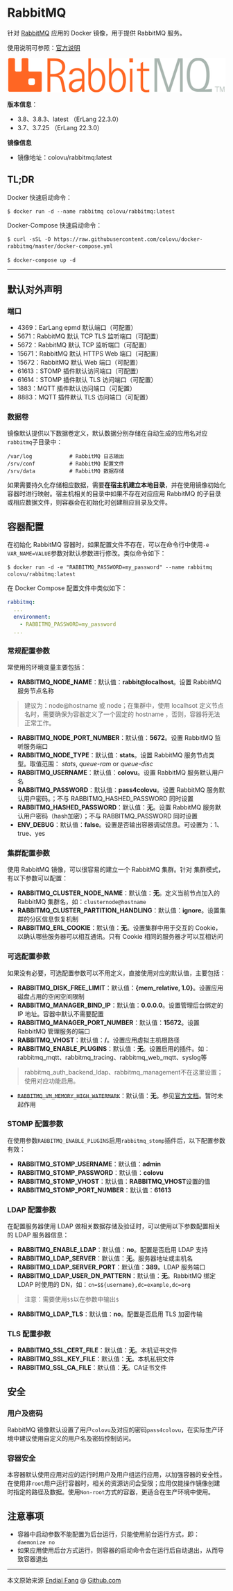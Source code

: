 # RabbitMQ

针对 [RabbitMQ](https://www.rabbitmq.com) 应用的 Docker 镜像，用于提供 RabbitMQ 服务。

使用说明可参照：[官方说明](https://www.rabbitmq.com/getstarted.html)

![rabbitmq-logo](img/rabbitmq-logo.png)

**版本信息**：

- 3.8、3.8.3、latest （ErLang 22.3.0）
- 3.7、3.7.25 （ErLang 22.3.0）

**镜像信息**

* 镜像地址：colovu/rabbitmq:latest



## **TL;DR**

Docker 快速启动命令：

```shell
$ docker run -d --name rabbitmq colovu/rabbitmq:latest
```

Docker-Compose 快速启动命令：

```shell
$ curl -sSL -O https://raw.githubusercontent.com/colovu/docker-rabbitmq/master/docker-compose.yml

$ docker-compose up -d
```



---



## 默认对外声明

### 端口

- 4369：EarLang epmd 默认端口（可配置）
- 5671：RabbitMQ 默认 TCP TLS 监听端口（可配置）
- 5672：RabbitMQ 默认 TCP 监听端口（可配置）
- 15671：RabbitMQ 默认 HTTPS Web 端口（可配置）
- 15672：RabbitMQ 默认 Web 端口（可配置）
- 61613：STOMP 插件默认访问端口（可配置）
- 61614：STOMP 插件默认 TLS 访问端口（可配置）
- 1883：MQTT 插件默认访问端口（可配置）
- 8883：MQTT 插件默认 TLS 访问端口（可配置）

### 数据卷

镜像默认提供以下数据卷定义，默认数据分别存储在自动生成的应用名对应`rabbitmq`子目录中：

```shell
/var/log			# RabbitMQ 日志输出
/srv/conf			# RabbitMQ 配置文件
/srv/data			# RabbitMQ 数据存储
```

如果需要持久化存储相应数据，需要**在宿主机建立本地目录**，并在使用镜像初始化容器时进行映射。宿主机相关的目录中如果不存在对应应用 RabbitMQ 的子目录或相应数据文件，则容器会在初始化时创建相应目录及文件。



## 容器配置

在初始化 RabbitMQ 容器时，如果配置文件不存在，可以在命令行中使用`-e VAR_NAME=VALUE`参数对默认参数进行修改。类似命令如下：

```shell
$ docker run -d -e "RABBITMQ_PASSWORD=my_password" --name rabbitmq colovu/rabbitmq:latest
```

在 Docker Compose 配置文件中类似如下：

```yaml
rabbitmq:
  ...
  environment:
    - RABBITMQ_PASSWORD=my_password
  ...
```



### 常规配置参数

常使用的环境变量主要包括：

- **RABBITMQ_NODE_NAME**：默认值：**rabbit@localhost**。设置 RabbitMQ 服务节点名称

> 建议为：node@hostname 或 node；在集群中，使用 localhsot 定义节点名时，需要确保为容器定义了一个固定的 hostname ，否则，容器将无法正常工作。

- **RABBITMQ_NODE_PORT_NUMBER**：默认值：**5672**。设置 RabbitMQ 监听服务端口
- **RABBITMQ_NODE_TYPE**：默认值：**stats**。设置 RabbitMQ 服务节点类型。取值范围： *stats*, *queue-ram* or *queue-disc*
- **RABBITMQ_USERNAME**：默认值：**colovu**。设置 RabbitMQ 服务默认用户名
- **RABBITMQ_PASSWORD**：默认值：**pass4colovu**。设置 RabbitMQ 服务默认用户密码。；不与 RABBITMQ_HASHED_PASSWORD 同时设置
- **RABBITMQ_HASHED_PASSWORD**：默认值：**无**。设置 RabbitMQ 服务默认用户密码（hash加密）；不与 RABBITMQ_PASSWORD 同时设置 
- **ENV_DEBUG**：默认值：**false**。设置是否输出容器调试信息。可设置为：1、true、yes

### 集群配置参数

使用 RabbitMQ 镜像，可以很容易的建立一个 RabbitMQ 集群。针对 集群模式，有以下参数可以配置：

- **RABBITMQ_CLUSTER_NODE_NAME**：默认值：**无**。定义当前节点加入的 RabbitMQ 集群名，如：`clusternode@hostname`
- **RABBITMQ_CLUSTER_PARTITION_HANDLING**：默认值：**ignore**。设置集群的分区信息恢复机制
- **RABBITMQ_ERL_COOKIE**：默认值：**无**。设置集群中用于交互的 Cookie，以确认哪些服务器可以相互通讯。只有 Cookie 相同的服务器才可以互相访问

### 可选配置参数

如果没有必要，可选配置参数可以不用定义，直接使用对应的默认值，主要包括：

- **RABBITMQ_DISK_FREE_LIMIT**：默认值：**{mem_relative, 1.0}**。设置应用磁盘占用的空闲空间限制
- **RABBITMQ_MANAGER_BIND_IP**：默认值：**0.0.0.0**。设置管理后台绑定的 IP 地址。容器中默认不需要配置
- **RABBITMQ_MANAGER_PORT_NUMBER**：默认值：**15672**。设置 RabbitMQ 管理服务的端口
- **RABBITMQ_VHOST**：默认值：**/**。设置应用虚拟主机根路径
- **RABBITMQ_ENABLE_PLUGINS**：默认值：**无**。设置启用的插件。如：rabbitmq_mqtt、rabbitmq_tracing、rabbitmq_web_mqtt、syslog等

> rabbitmq_auth_backend_ldap、rabbitmq_management不在这里设置；使用对应功能启用。
>

- ~~`RABBITMQ_VM_MEMORY_HIGH_WATERMARK`~~：默认值：**无**。参见[官方文档](https://www.rabbitmq.com/memory.html#memsup-usage)。暂时未起作用

### STOMP 配置参数

在使用参数`RABBITMQ_ENABLE_PLUGINS`启用`rabbitmq_stomp`插件后，以下配置参数有效：

- **RABBITMQ_STOMP_USERNAME**：默认值：**admin**
- **RABBITMQ_STOMP_PASSWORD**：默认值：**colovu**
- **RABBITMQ_STOMP_VHOST**：默认值：**RABBITMQ_VHOST**设置的值
- **RABBITMQ_STOMP_PORT_NUMBER**：默认值：**61613**

### LDAP 配置参数

在配置服务器使用 LDAP 做相关数据存储及验证时，可以使用以下参数配置相关的 LDAP 服务器信息：

- **RABBITMQ_ENABLE_LDAP**：默认值：**no**。配置是否启用 LDAP 支持
- **RABBITMQ_LDAP_SERVER**：默认值：**无**。服务器地址或主机名
- **RABBITMQ_LDAP_SERVER_PORT**：默认值：**389**。LDAP 服务端口
- **RABBITMQ_LDAP_USER_DN_PATTERN**：默认值：**无**。RabbitMQ 绑定 LDAP 时使用的 DN，如：`cn=$${username},dc=example,dc=org`

> 注意：需要使用`$$`以在参数中输出`$`

- **RABBITMQ_LDAP_TLS**：默认值：**no**。配置是否启用 TLS 加密传输

### TLS 配置参数

- **RABBITMQ_SSL_CERT_FILE**：默认值：**无**。本机证书文件
- **RABBITMQ_SSL_KEY_FILE**：默认值：**无**。本机私钥文件
- **RABBITMQ_SSL_CA_FILE**：默认值：**无**。CA证书文件



## 安全

### 用户及密码

RabbitMQ 镜像默认设置了用户`colovu`及对应的密码`pass4colovu`，在实际生产环境中建议使用自定义的用户名及密码控制访问。

### 容器安全

本容器默认使用应用对应的运行时用户及用户组运行应用，以加强容器的安全性。在使用非`root`用户运行容器时，相关的资源访问会受限；应用仅能操作镜像创建时指定的路径及数据。使用`Non-root`方式的容器，更适合在生产环境中使用。



## 注意事项

- 容器中启动参数不能配置为后台运行，只能使用前台运行方式，即：`daemonize no`
- 如果应用使用后台方式运行，则容器的启动命令会在运行后自动退出，从而导致容器退出



----

本文原始来源 [Endial Fang](https://github.com/colovu) @ [Github.com](https://github.com)
